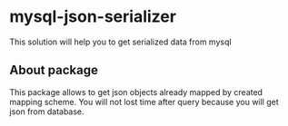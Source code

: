 # mysql-json-serializer
This solution will help you to get serialized data from mysql

## About package
This package allows to get json objects already mapped by created mapping scheme. You will not lost time after query because you will get json from database. 
